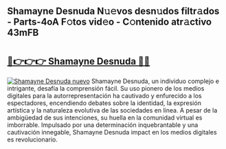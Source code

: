 ## Shamayne Desnuda N𝚞𝚎vos desn𝚞dos filtr𝚊dos - Parts-4oA F𝚘tos vid𝚎o - C𝚘ntenido atr𝚊ctivo 43mFB

# <h2><a href="http://mbch8gb.tromn.icu/?c=Shamayne+Desnuda">🔗👉👉👉 Shamayne Desnuda 🔗🔗</a></h2>

[![Shamayne Desnuda nuevo](https://i.imgur.com/pEAQMta.gif)](http://mbch8gb.tromn.icu/?c=Shamayne+Desnuda)
Shamayne Desnuda, un individuo complejo e intrigante, desafía la comprensión fácil. Su uso pionero de los medios digitales para la autorrepresentación ha cautivado y enfurecido a los espectadores, encendiendo debates sobre la identidad, la expresión artística y la naturaleza evolutiva de las sociedades en línea. A pesar de la ambigüedad de sus intenciones, su huella en la comunidad virtual es imborrable. Impulsado por una determinación inquebrantable y una cautivación innegable, Shamayne Desnuda impact en los medios digitales es revolucionario.
